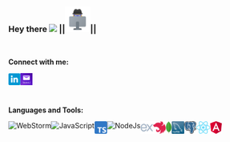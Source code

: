 ### Hey there <img src="https://media.giphy.com/media/hvRJCLFzcasrR4ia7z/giphy.gif" width="25px"> ||<img src="https://raw.githubusercontent.com/LLpanov/LLpanov/main/icons/personal.png" width="50px">||
<br/>  

**Connect with me:**

<a href="https://www.linkedin.com/in/leonid-panov-a814aa23b/">
  <img align="left" alt="LinkedIn" width="24px" src="https://github.com/LLpanov/LLpanov/blob/main/icons/linkedin.png" />

</a>
<a href="https://mailto:leonardopanov@yahoo.com/">
  <img align="left" alt="Yahoo" width="24px" src="https://raw.githubusercontent.com/LLpanov/LLpanov/main/icons/yahoo.png" />
</a>


<br/>
<br/>
<br/>

**Languages and Tools:**


<img align="left" height="25" title="WebStorm"  src="https://github.com/NastyaGrigorieva/icons/blob/main/skils/JavaScript.png"/>
<img align="left" height="26" title="JavaScript" src="https://github.com/NastyaGrigorieva/icons/blob/main/skils/JavaScript.png"/>
<img align="left" height="25" title="TypeScript" src="https://raw.githubusercontent.com/LLpanov/LLpanov/main/icons/TypeScript.png"/>
<img align="left" height="25" title="NodeJs" src="https://github.com/NastyaGrigorieva/icons/blob/main/skils/JavaScript.png"/>
<img align="left" height="25" title="expressJS" src="https://raw.githubusercontent.com/LLpanov/LLpanov/main/icons/icons8-express-js-480.png"/>
<img align="left" height="25" title="NestJS" src="https://raw.githubusercontent.com/LLpanov/LLpanov/main/icons/nestjs.png"/>
<img align="left" height="25" title="MongoDB" src="https://github.com/LLpanov/LLpanov/blob/main/icons/MongoDB.png"/>
<img align="left" height="25" title="MySQL"  src="https://raw.githubusercontent.com/LLpanov/LLpanov/main/icons/MySQL.png"/>
<img align="left" height="25" title="PostgreSQL"  src="https://raw.githubusercontent.com/LLpanov/LLpanov/main/icons/postgreess.png"/>
<img align="left" height="25" title="React"  src="https://raw.githubusercontent.com/LLpanov/LLpanov/main/icons/React.png"/>
<img align="left" height="25" title="Angular"  src="https://raw.githubusercontent.com/LLpanov/LLpanov/main/icons/Angular.png"/>


